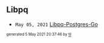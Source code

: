 ## Libpq


* <code>May 05, 2021</code> [Libpq-Postgres-Go](2021-05-05T17-15-06-libpq-postgres-go.md)

<sup><sub>generated 5 May 2021 20:37:46 by <a href='https://github.com/senorprogrammer/til'>til</a></sub></sup>
